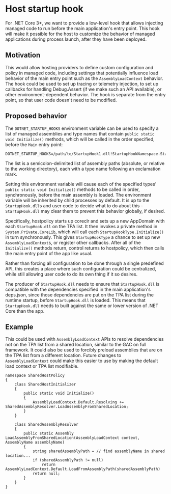 # Host startup hook

For .NET Core 3+, we want to provide a low-level hook that allows
injecting managed code to run before the main application's entry
point. This hook will make it possible for the host to customize the
behavior of managed applications during process launch, after they
have been deployed.

## Motivation

This would allow hosting providers to define custom configuration and
policy in managed code, including settings that potentially influence
load behavior of the main entry point such as the
`AssemblyLoadContext` behavior. The hook could be used to set up
tracing or telemetry injection, to set up callbacks for handling
Debug.Assert (if we make such an API available), or other
environment-dependent behavior. The hook is separate from the entry
point, so that user code doesn't need to be modified.

## Proposed behavior

The `DOTNET_STARTUP_HOOKS` environment variable can be used to specify
a list of managed assemblies and type names that contain `public
static void Initialize()` methods, which will be called in the order
specified, before the `Main` entry point:

```
DOTNET_STARTUP_HOOKS=/path/to/StartupHook1.dll!StartupHookNamespace.StartupHookType1;/path/to/StartupHook2.dll!StartupHookNamespace.StartupHookType2
```

The list is a semicolon-delimited list of assembly paths (absolute, or
relative to the working directory), each with a type name following an
exclamation mark.

Setting this environment variable will cause each of the specified
types' `public static void Initialize()` methods to be called in
order, synchronously, before the main assembly is loaded. The
environment variable will be inherited by child processes by
default. It is up to the `StartupHook.dll`s and user code to decide
what to do about this - `StartupHook.dll` may clear them to prevent
this behavior globally, if desired.

Specifically, hostpolicy starts up coreclr and sets up a new AppDomain
with each `StartupHook.dll` on the TPA list. It then invokes a private
method in `System.Private.CoreLib`, which will call each
`StartupHookType.Initialize()` in turn synchronously. This gives
`StartupHookType` a chance to set up new `AssemblyLoadContext`s, or
register other callbacks. After all of the `Initialize()` methods
return, control returns to hostpolicy, which then calls the main entry
point of the app like usual.

Rather than forcing all configuration to be done through a single
predefined API, this creates a place where such configuration could be
centralized, while still allowing user code to do its own thing if it
so desires.

The producer of `StartupHook.dll` needs to ensure that
`StartupHook.dll` is compatible with the dependencies specified in the
main application's deps.json, since those dependencies are put on the
TPA list during the runtime startup, before `StartupHook.dll` is
loaded. This means that `StartupHook.dll` needs to built against the
same or lower version of .NET Core than the app.

## Example

This could be used with `AssemblyLoadContext` APIs to resolve
dependencies not on the TPA list from a shared location, similar to
the GAC on full framework. It could also be used to forcibly preload
assemblies that are on the TPA list from a different location. Future
changes to `AssemblyLoadContext` could make this easier to use by
making the default load context or TPA list modifiable.

```
namespace SharedHostPolicy
{
    class SharedHostInitializer
    {
        public static void Initialize()
        {
            AssemblyLoadContext.Default.Resolving += SharedAssemblyResolver.LoadAssemblyFromSharedLocation;
        }
    }

    class SharedAssemblyResolver
    {
        public static Assembly LoadAssemblyFromSharedLocation(AssemblyLoadContext context, AssemblyName assemblyName)
        {
            string sharedAssemblyPath = // find assemblyName in shared location...
            if (sharedAssemblyPath != null)
                return AssemblyLoadContext.Default.LoadFromAssemblyPath(sharedAssemblyPath)
            return null;
        }
    }
}
```